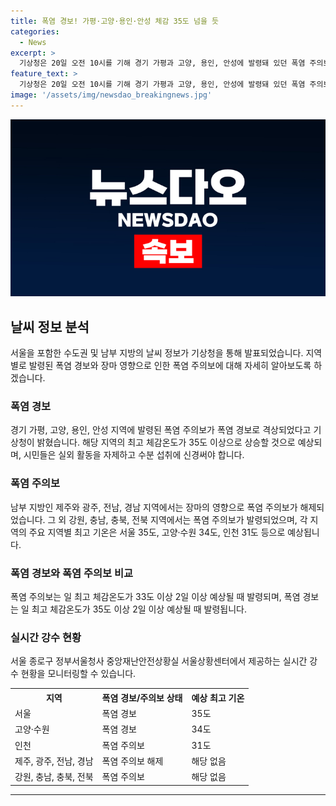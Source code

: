 ```yaml
---
title: 폭염 경보! 가평·고양·용인·안성 체감 35도 넘을 듯
categories:
  - News
excerpt: >
  기상청은 20일 오전 10시를 기해 경기 가평과 고양, 용인, 안성에 발령돼 있던 폭염 주의보를 폭염 경보로 격상한다고 밝혔다. 남부 지방은 제주에서 시작된 장마 영향으로 폭염 주의보가 해제되었으며, 서울은 최고 35도, 고양·수원은 34도 등으로 예보되고 있다. 폭염 경보와 관련하여 시민들에게 안전에 주의할 것을 당부하고 있다.
feature_text: >
  기상청은 20일 오전 10시를 기해 경기 가평과 고양, 용인, 안성에 발령돼 있던 폭염 주의보를 폭염 경보로 격상한다고 밝혔다. 남부 지방은 제주에서 시작된 장마 영향으로 폭염 주의보가 해제되었으며, 서울은 최고 35도, 고양·수원은 34도 등으로 예보되고 있다. 폭염 경보와 관련하여 시민들에게 안전에 주의할 것을 당부하고 있다.
image: '/assets/img/newsdao_breakingnews.jpg'
---
```


<p><img src="/assets/img/newsdao_breakingnews.jpg" alt="implanttips 속보" /></p>

<h2 data-ke-size="size26">날씨 정보 분석</h2>

<p data-ke-size="size16">서울을 포함한 수도권 및 남부 지방의 날씨 정보가 기상청을 통해 발표되었습니다. 지역별로 발령된 폭염 경보와 장마 영향으로 인한 폭염 주의보에 대해 자세히 알아보도록 하겠습니다.</p>

<h3>폭염 경보</h3>

<p data-ke-size="size16">경기 가평, 고양, 용인, 안성 지역에 발령된 폭염 주의보가 폭염 경보로 격상되었다고 기상청이 밝혔습니다. 해당 지역의 최고 체감온도가 35도 이상으로 상승할 것으로 예상되며, 시민들은 실외 활동을 자제하고 수분 섭취에 신경써야 합니다.</p>

<h3>폭염 주의보</h3>

<p data-ke-size="size16">남부 지방인 제주와 광주, 전남, 경남 지역에서는 장마의 영향으로 폭염 주의보가 해제되었습니다. 그 외 강원, 충남, 충북, 전북 지역에서는 폭염 주의보가 발령되었으며, 각 지역의 주요 지역별 최고 기온은 서울 35도, 고양·수원 34도, 인천 31도 등으로 예상됩니다.</p>

<h3>폭염 경보와 폭염 주의보 비교</h3>

<p data-ke-size="size16">폭염 주의보는 일 최고 체감온도가 33도 이상 2일 이상 예상될 때 발령되며, 폭염 경보는 일 최고 체감온도가 35도 이상 2일 이상 예상될 때 발령됩니다.</p>

<h3>실시간 강수 현황</h3>

<p data-ke-size="size16">서울 종로구 정부서울청사 중앙재난안전상황실 서울상황센터에서 제공하는 실시간 강수 현황을 모니터링할 수 있습니다.</p>

<table>
    <tr>
        <th>지역</th>
        <th>폭염 경보/주의보 상태</th>
        <th>예상 최고 기온</th>
    </tr>
    <tr>
        <td>서울</td>
        <td>폭염 경보</td>
        <td>35도</td>
    </tr>
    <tr>
        <td>고양·수원</td>
        <td>폭염 경보</td>
        <td>34도</td>
    </tr>
    <tr>
        <td>인천</td>
        <td>폭염 주의보</td>
        <td>31도</td>
    </tr>
    <tr>
        <td>제주, 광주, 전남, 경남</td>
        <td>폭염 주의보 해제</td>
        <td>해당 없음</td>
    </tr>
    <tr>
        <td>강원, 충남, 충북, 전북</td>
        <td>폭염 주의보</td>
        <td>해당 없음</td>
    </tr>
</table>

<hr>

<p data-ke-size="size16"></p>

